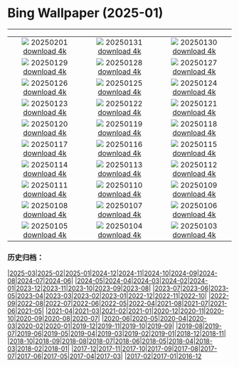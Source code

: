 # Bing Wallpaper (2025-01)
**************
| | | |
| :----: | :----: | :----: |
| ![](https://www.bing.com/th?id=OHR.GoldenBridge_JA-JP5870058784_1920x1080.jpg) 20250201 [download 4k](https://www.bing.com/th?id=OHR.GoldenBridge_JA-JP5870058784_UHD.jpg) | ![](https://www.bing.com/th?id=OHR.PlainsZebra_JA-JP5699662720_1920x1080.jpg) 20250131 [download 4k](https://www.bing.com/th?id=OHR.PlainsZebra_JA-JP5699662720_UHD.jpg) | ![](https://www.bing.com/th?id=OHR.OrdesaSpain_JA-JP5528658967_1920x1080.jpg) 20250130 [download 4k](https://www.bing.com/th?id=OHR.OrdesaSpain_JA-JP5528658967_UHD.jpg) |
| ![](https://www.bing.com/th?id=OHR.LunarDragon_JA-JP5285145740_1920x1080.jpg) 20250129 [download 4k](https://www.bing.com/th?id=OHR.LunarDragon_JA-JP5285145740_UHD.jpg) | ![](https://www.bing.com/th?id=OHR.FlyingOwl_JA-JP5099744024_1920x1080.jpg) 20250128 [download 4k](https://www.bing.com/th?id=OHR.FlyingOwl_JA-JP5099744024_UHD.jpg) | ![](https://www.bing.com/th?id=OHR.CanyonSnow_JA-JP4445810449_1920x1080.jpg) 20250127 [download 4k](https://www.bing.com/th?id=OHR.CanyonSnow_JA-JP4445810449_UHD.jpg) |
| ![](https://www.bing.com/th?id=OHR.FrostedBeech_JA-JP4239876315_1920x1080.jpg) 20250126 [download 4k](https://www.bing.com/th?id=OHR.FrostedBeech_JA-JP4239876315_UHD.jpg) | ![](https://www.bing.com/th?id=OHR.PortoSunset_JA-JP4070269520_1920x1080.jpg) 20250125 [download 4k](https://www.bing.com/th?id=OHR.PortoSunset_JA-JP4070269520_UHD.jpg) | ![](https://www.bing.com/th?id=OHR.IcelandGeyser_JA-JP3899461242_1920x1080.jpg) 20250124 [download 4k](https://www.bing.com/th?id=OHR.IcelandGeyser_JA-JP3899461242_UHD.jpg) |
| ![](https://www.bing.com/th?id=OHR.DeerValley_JA-JP0604255662_1920x1080.jpg) 20250123 [download 4k](https://www.bing.com/th?id=OHR.DeerValley_JA-JP0604255662_UHD.jpg) | ![](https://www.bing.com/th?id=OHR.PetraMonastery_JA-JP0333984762_1920x1080.jpg) 20250122 [download 4k](https://www.bing.com/th?id=OHR.PetraMonastery_JA-JP0333984762_UHD.jpg) | ![](https://www.bing.com/th?id=OHR.DutchSquirrel_JA-JP6210839377_1920x1080.jpg) 20250121 [download 4k](https://www.bing.com/th?id=OHR.DutchSquirrel_JA-JP6210839377_UHD.jpg) |
| ![](https://www.bing.com/th?id=OHR.Daikan2025_JA-JP9667984098_1920x1080.jpg) 20250120 [download 4k](https://www.bing.com/th?id=OHR.Daikan2025_JA-JP9667984098_UHD.jpg) | ![](https://www.bing.com/th?id=OHR.NeptunesGrotto_JA-JP9457027054_1920x1080.jpg) 20250119 [download 4k](https://www.bing.com/th?id=OHR.NeptunesGrotto_JA-JP9457027054_UHD.jpg) | ![](https://www.bing.com/th?id=OHR.WhiteSandsNP_JA-JP9246270172_1920x1080.jpg) 20250118 [download 4k](https://www.bing.com/th?id=OHR.WhiteSandsNP_JA-JP9246270172_UHD.jpg) |
| ![](https://www.bing.com/th?id=OHR.AssiniboineTS_JA-JP8766031351_1920x1080.jpg) 20250117 [download 4k](https://www.bing.com/th?id=OHR.AssiniboineTS_JA-JP8766031351_UHD.jpg) | ![](https://www.bing.com/th?id=OHR.PinnaclesPeaks_JA-JP8554679211_1920x1080.jpg) 20250116 [download 4k](https://www.bing.com/th?id=OHR.PinnaclesPeaks_JA-JP8554679211_UHD.jpg) | ![](https://www.bing.com/th?id=OHR.Mochibana2025_JA-JP8291657654_1920x1080.jpg) 20250115 [download 4k](https://www.bing.com/th?id=OHR.Mochibana2025_JA-JP8291657654_UHD.jpg) |
| ![](https://www.bing.com/th?id=OHR.MuseumCourt_JA-JP4665250059_1920x1080.jpg) 20250114 [download 4k](https://www.bing.com/th?id=OHR.MuseumCourt_JA-JP4665250059_UHD.jpg) | ![](https://www.bing.com/th?id=OHR.CoastalWales_JA-JP4408975920_1920x1080.jpg) 20250113 [download 4k](https://www.bing.com/th?id=OHR.CoastalWales_JA-JP4408975920_UHD.jpg) | ![](https://www.bing.com/th?id=OHR.CadizSpain_JA-JP3855173491_1920x1080.jpg) 20250112 [download 4k](https://www.bing.com/th?id=OHR.CadizSpain_JA-JP3855173491_UHD.jpg) |
| ![](https://www.bing.com/th?id=OHR.MeknesMorocco_JA-JP3587132795_1920x1080.jpg) 20250111 [download 4k](https://www.bing.com/th?id=OHR.MeknesMorocco_JA-JP3587132795_UHD.jpg) | ![](https://www.bing.com/th?id=OHR.BubbleLake_JA-JP3345547738_1920x1080.jpg) 20250110 [download 4k](https://www.bing.com/th?id=OHR.BubbleLake_JA-JP3345547738_UHD.jpg) | ![](https://www.bing.com/th?id=OHR.NamibiaDunes_JA-JP9057669220_1920x1080.jpg) 20250109 [download 4k](https://www.bing.com/th?id=OHR.NamibiaDunes_JA-JP9057669220_UHD.jpg) |
| ![](https://www.bing.com/th?id=OHR.GreatWallStairs_JA-JP2827072518_1920x1080.jpg) 20250108 [download 4k](https://www.bing.com/th?id=OHR.GreatWallStairs_JA-JP2827072518_UHD.jpg) | ![](https://www.bing.com/th?id=OHR.VietnamFalls_JA-JP8519812125_1920x1080.jpg) 20250107 [download 4k](https://www.bing.com/th?id=OHR.VietnamFalls_JA-JP8519812125_UHD.jpg) | ![](https://www.bing.com/th?id=OHR.RavennaBasilica_JA-JP8188667597_1920x1080.jpg) 20250106 [download 4k](https://www.bing.com/th?id=OHR.RavennaBasilica_JA-JP8188667597_UHD.jpg) |
| ![](https://www.bing.com/th?id=OHR.ArdezSwitzerland_JA-JP7833129331_1920x1080.jpg) 20250105 [download 4k](https://www.bing.com/th?id=OHR.ArdezSwitzerland_JA-JP7833129331_UHD.jpg) | ![](https://www.bing.com/th?id=OHR.BouldersNZ_JA-JP7494581439_1920x1080.jpg) 20250104 [download 4k](https://www.bing.com/th?id=OHR.BouldersNZ_JA-JP7494581439_UHD.jpg) | ![](https://www.bing.com/th?id=OHR.TolkienOxford_JA-JP7219183666_1920x1080.jpg) 20250103 [download 4k](https://www.bing.com/th?id=OHR.TolkienOxford_JA-JP7219183666_UHD.jpg) |

### 历史归档：

|[2025-03](/../2025-03/2025-03.md)|[2025-02](/../2025-02/2025-02.md)|[2025-01](/2025-01.md)|[2024-12](/../2024-12/2024-12.md)|[2024-11](/../2024-11/2024-11.md)|[2024-10](/../2024-10/2024-10.md)|[2024-09](/../2024-09/2024-09.md)|[2024-08](/../2024-08/2024-08.md)|[2024-07](/../2024-07/2024-07.md)|[2024-06](/../2024-06/2024-06.md)|
|[2024-05](/../2024-05/2024-05.md)|[2024-04](/../2024-04/2024-04.md)|[2024-03](/../2024-03/2024-03.md)|[2024-02](/../2024-02/2024-02.md)|[2024-01](/../2024-01/2024-01.md)|[2023-12](/../2023-12/2023-12.md)|[2023-11](/../2023-11/2023-11.md)|[2023-10](/../2023-10/2023-10.md)|[2023-09](/../2023-09/2023-09.md)|[2023-08](/../2023-08/2023-08.md)|
|[2023-07](/../2023-07/2023-07.md)|[2023-06](/../2023-06/2023-06.md)|[2023-05](/../2023-05/2023-05.md)|[2023-04](/../2023-04/2023-04.md)|[2023-03](/../2023-03/2023-03.md)|[2023-02](/../2023-02/2023-02.md)|[2023-01](/../2023-01/2023-01.md)|[2022-12](/../2022-12/2022-12.md)|[2022-11](/../2022-11/2022-11.md)|[2022-10](/../2022-10/2022-10.md)|
|[2022-09](/../2022-09/2022-09.md)|[2022-08](/../2022-08/2022-08.md)|[2022-07](/../2022-07/2022-07.md)|[2022-06](/../2022-06/2022-06.md)|[2022-05](/../2022-05/2022-05.md)|[2022-04](/../2022-04/2022-04.md)|[2021-08](/../2021-08/2021-08.md)|[2021-07](/../2021-07/2021-07.md)|[2021-06](/../2021-06/2021-06.md)|[2021-05](/../2021-05/2021-05.md)|
|[2021-04](/../2021-04/2021-04.md)|[2021-03](/../2021-03/2021-03.md)|[2021-02](/../2021-02/2021-02.md)|[2021-01](/../2021-01/2021-01.md)|[2020-12](/../2020-12/2020-12.md)|[2020-11](/../2020-11/2020-11.md)|[2020-10](/../2020-10/2020-10.md)|[2020-09](/../2020-09/2020-09.md)|[2020-08](/../2020-08/2020-08.md)|[2020-07](/../2020-07/2020-07.md)|
|[2020-06](/../2020-06/2020-06.md)|[2020-05](/../2020-05/2020-05.md)|[2020-04](/../2020-04/2020-04.md)|[2020-03](/../2020-03/2020-03.md)|[2020-02](/../2020-02/2020-02.md)|[2020-01](/../2020-01/2020-01.md)|[2019-12](/../2019-12/2019-12.md)|[2019-11](/../2019-11/2019-11.md)|[2019-10](/../2019-10/2019-10.md)|[2019-09](/../2019-09/2019-09.md)|
|[2019-08](/../2019-08/2019-08.md)|[2019-07](/../2019-07/2019-07.md)|[2019-06](/../2019-06/2019-06.md)|[2019-05](/../2019-05/2019-05.md)|[2019-04](/../2019-04/2019-04.md)|[2019-03](/../2019-03/2019-03.md)|[2019-02](/../2019-02/2019-02.md)|[2019-01](/../2019-01/2019-01.md)|[2018-12](/../2018-12/2018-12.md)|[2018-11](/../2018-11/2018-11.md)|
|[2018-10](/../2018-10/2018-10.md)|[2018-09](/../2018-09/2018-09.md)|[2018-08](/../2018-08/2018-08.md)|[2018-07](/../2018-07/2018-07.md)|[2018-06](/../2018-06/2018-06.md)|[2018-05](/../2018-05/2018-05.md)|[2018-04](/../2018-04/2018-04.md)|[2018-03](/../2018-03/2018-03.md)|[2018-02](/../2018-02/2018-02.md)|[2018-01](/../2018-01/2018-01.md)|
|[2017-12](/../2017-12/2017-12.md)|[2017-11](/../2017-11/2017-11.md)|[2017-10](/../2017-10/2017-10.md)|[2017-09](/../2017-09/2017-09.md)|[2017-08](/../2017-08/2017-08.md)|[2017-07](/../2017-07/2017-07.md)|[2017-06](/../2017-06/2017-06.md)|[2017-05](/../2017-05/2017-05.md)|[2017-04](/../2017-04/2017-04.md)|[2017-03](/../2017-03/2017-03.md)|
|[2017-02](/../2017-02/2017-02.md)|[2017-01](/../2017-01/2017-01.md)|[2016-12](/../2016-12/2016-12.md)